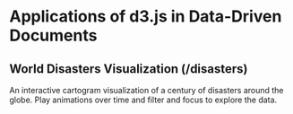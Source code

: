 Applications of d3.js in Data-Driven Documents
==============================================

World Disasters Visualization (/disasters)
------------------------------------------

An interactive cartogram visualization of a century of disasters around the globe. Play animations over time and filter and focus to explore the data.
